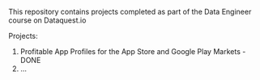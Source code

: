 This repository contains projects completed as part of the Data Engineer course on Dataquest.io

Projects:

1. Profitable App Profiles for the App Store and Google Play Markets - DONE
2. ...
